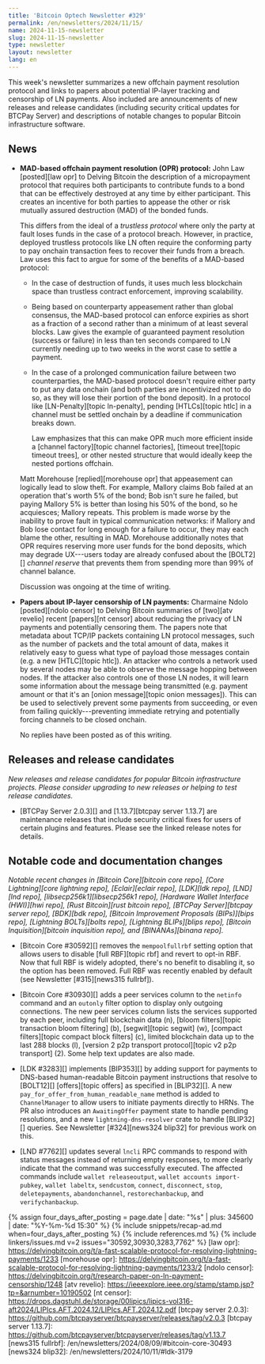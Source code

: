 ```yaml
---
title: 'Bitcoin Optech Newsletter #329'
permalink: /en/newsletters/2024/11/15/
name: 2024-11-15-newsletter
slug: 2024-11-15-newsletter
type: newsletter
layout: newsletter
lang: en
---
```

This week's newsletter summarizes a new offchain payment resolution
protocol and links to papers about potential IP-layer tracking and
censorship of LN payments.  Also included are announcements of new
releases and release candidates (including security critical updates for
BTCPay Server) and descriptions of notable changes to popular Bitcoin
infrastructure software.

## News

- **MAD-based offchain payment resolution (OPR) protocol:** John Law
  [posted][law opr] to Delving Bitcoin the description of a micropayment
  protocol that requires both participants to contribute funds to a bond
  that can be effectively destroyed at any time by either participant.
  This creates an incentive for both parties to appease the other or
  risk mutually assured destruction (MAD) of the bonded funds.

  This differs from the ideal of a _trustless protocol_ where only the
  party at fault loses funds in the case of a protocol breach.  However,
  in practice, deployed trustless protocols like LN often require the
  conforming party to pay onchain transaction fees to recover their
  funds from a breach.  Law uses this fact to argue for some of the
  benefits of a MAD-based protocol:

  - In the case of destruction of funds, it uses much less blockchain
    space than trustless contract enforcement, improving scalability.

  - Being based on counterparty appeasement rather than global
    consensus, the MAD-based protocol can enforce expiries as short as a
    fraction of a second rather than a minimum of at least several
    blocks.  Law gives the example of guaranteed payment resolution
    (success or failure) in less than ten seconds compared to LN
    currently needing up to two weeks in the worst case to settle a
    payment.

  - In the case of a prolonged communication failure between two
    counterparties, the MAD-based protocol doesn't require either party
    to put any data onchain (and both parties are incentivized not to do
    so, as they will lose their portion of the bond deposit).  In a
    protocol like [LN-Penalty][topic ln-penalty], pending [HTLCs][topic
    htlc] in a channel must be settled onchain by a deadline if
    communication breaks down.

    Law emphasizes that this can make OPR much more efficient inside a
    [channel factory][topic channel factories], [timeout tree][topic
    timeout trees], or other nested structure that would ideally keep
    the nested portions offchain.

  Matt Morehouse [replied][morehouse opr] that appeasement can logically
  lead to slow theft.  For example, Mallory claims Bob failed at an
  operation that's worth 5% of the bond; Bob isn't sure he failed, but
  paying Mallory 5% is better than losing his 50% of the bond, so he
  acquiesces; Mallory repeats.  This problem is made worse by the
  inability to prove fault in typical communication networks: if Mallory
  and Bob lose contact for long enough for a failure to occur, they may
  each blame the other, resulting in MAD.  Morehouse additionally notes
  that OPR requires reserving more user funds for the bond deposits,
  which may degrade UX---users today are already confused about the
  [BOLT2][] _channel reserve_ that prevents them from spending more than
  99% of channel balance.

  Discussion was ongoing at the time of writing.

- **Papers about IP-layer censorship of LN payments:** Charmaine Ndolo
  [posted][ndolo censor] to Delving Bitcoin summaries of [two][atv
  revelio] recent [papers][nt censor] about reducing the privacy of LN
  payments and potentially censoring them.  The papers note that
  metadata about TCP/IP packets containing LN protocol messages, such as
  the number of packets and the total amount of data, makes it
  relatively easy to guess what type of payload those messages contain
  (e.g. a new [HTLC][topic htlc]).  An attacker who controls a network
  used by several nodes may be able to observe the message hopping
  between nodes.  If the attacker also controls one of those LN nodes,
  it will learn some information about the message being transmitted
  (e.g.  payment amount or that it's an [onion message][topic onion
  messages]).  This can be used to selectively prevent some payments from
  succeeding, or even from failing quickly---preventing immediate
  retrying and potentially forcing channels to be closed onchain.

  No replies have been posted as of this writing.

## Releases and release candidates

_New releases and release candidates for popular Bitcoin infrastructure
projects.  Please consider upgrading to new releases or helping to test
release candidates._

- [BTCPay Server 2.0.3][] and [1.13.7][btcpay server 1.13.7] are
  maintenance releases that include security critical fixes for users of
  certain plugins and features.  Please see the linked release notes for
  details.

## Notable code and documentation changes

_Notable recent changes in [Bitcoin Core][bitcoin core repo], [Core
Lightning][core lightning repo], [Eclair][eclair repo], [LDK][ldk repo],
[LND][lnd repo], [libsecp256k1][libsecp256k1 repo], [Hardware Wallet
Interface (HWI)][hwi repo], [Rust Bitcoin][rust bitcoin repo], [BTCPay
Server][btcpay server repo], [BDK][bdk repo], [Bitcoin Improvement
Proposals (BIPs)][bips repo], [Lightning BOLTs][bolts repo],
[Lightning BLIPs][blips repo], [Bitcoin Inquisition][bitcoin inquisition
repo], and [BINANAs][binana repo]._

- [Bitcoin Core #30592][] removes the `mempoolfullrbf` setting option that
  allows users to disable [full RBF][topic rbf] and revert to opt-in RBF. Now
  that full RBF is widely adopted, there's no benefit to disabling it, so the
  option has been removed. Full RBF was recently enabled by default (see
  Newsletter [#315][news315 fullrbf]).

- [Bitcoin Core #30930][] adds a peer services column to the `netinfo` command
  and an `outonly` filter option to display only outgoing connections. The new
  peer services column lists the services supported by each peer, including full
  blockchain data (n), [bloom filters][topic transaction bloom filtering] (b),
  [segwit][topic segwit] (w), [compact filters][topic compact block filters]
  (c), limited blockchain data up to the last 288 blocks (l), [version 2 p2p
  transport protocol][topic v2 p2p transport] (2). Some help text updates are
  also made.

- [LDK #3283][] implements [BIP353][] by adding support for payments to DNS-based
  human-readable Bitcoin payment instructions that resolve to [BOLT12][]
  [offers][topic offers] as specified in [BLIP32][]. A new
  `pay_for_offer_from_human_readable_name` method is added to `ChannelManager` to
  allow users to initiate payments directly to HRNs. The PR also introduces an
  `AwaitingOffer` payment state to handle pending resolutions, and a new
  `lightning-dns-resolver` crate to handle [BLIP32][] queries. See Newsletter
  [#324][news324 blip32] for previous work on this.

- [LND #7762][] updates several `lncli` RPC commands to respond with status
  messages instead of returning empty responses, to more clearly indicate that
  the command was successfully executed. The affected commands include `wallet
  releaseoutput`, `wallet accounts import-pubkey`, `wallet labeltx`,
  `sendcustom`, `connect`, `disconnect`, `stop`, `deletepayments`,
  `abandonchannel`, `restorechanbackup`, and `verifychanbackup`.

{% assign four_days_after_posting = page.date | date: "%s" | plus: 345600 | date: "%Y-%m-%d 15:30" %}
{% include snippets/recap-ad.md when=four_days_after_posting %}
{% include references.md %}
{% include linkers/issues.md v=2 issues="30592,30930,3283,7762" %}
[law opr]: https://delvingbitcoin.org/t/a-fast-scalable-protocol-for-resolving-lightning-payments/1233
[morehouse opr]: https://delvingbitcoin.org/t/a-fast-scalable-protocol-for-resolving-lightning-payments/1233/2
[ndolo censor]: https://delvingbitcoin.org/t/research-paper-on-ln-payment-censorship/1248
[atv revelio]: https://ieeexplore.ieee.org/stamp/stamp.jsp?tp=&arnumber=10190502
[nt censor]: https://drops.dagstuhl.de/storage/00lipics/lipics-vol316-aft2024/LIPIcs.AFT.2024.12/LIPIcs.AFT.2024.12.pdf
[btcpay server 2.0.3]: https://github.com/btcpayserver/btcpayserver/releases/tag/v2.0.3
[btcpay server 1.13.7]: https://github.com/btcpayserver/btcpayserver/releases/tag/v1.13.7
[news315 fullrbf]: /en/newsletters/2024/08/09/#bitcoin-core-30493
[news324 blip32]: /en/newsletters/2024/10/11/#ldk-3179
